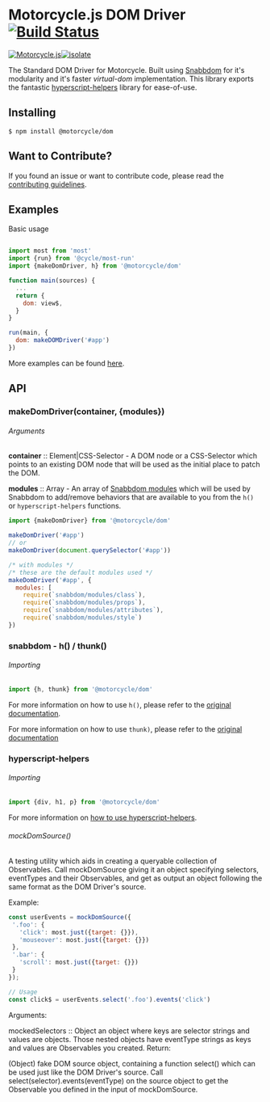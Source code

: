 # Motorcycle.js DOM Driver [![Build Status](https://travis-ci.org/motorcyclejs/dom.svg?branch=develop)](https://travis-ci.org/motorcyclejs/dom)
[![Motorcycle.js](https://img.shields.io/badge/Motorcycle.js-compatible-brightgreen.svg)](https://github.com/motorcyclejs)[![isolate](https://img.shields.io/badge/isolate-compatible-brightgreen.svg)](https://github.com/cyclejs/isolate)

The Standard DOM Driver for Motorcycle. Built using [Snabbdom](https://github.com/paldepind/snabbdom) for it's modularity and it's faster *virtual-dom* implementation. This library exports the fantastic [hyperscript-helpers](https://github.com/ohanhi/hyperscript-helpers) library for ease-of-use.

## Installing
```
$ npm install @motorcycle/dom
```

## Want to Contribute?

If you found an issue or want to contribute code, please read
the [contributing guidelines](https://github.com/motorcyclejs/motorcycle/blob/master/CONTRIBUTING.md).

## Examples
Basic usage

```js

import most from 'most'
import {run} from '@cycle/most-run'
import {makeDomDriver, h} from '@motorcycle/dom'

function main(sources) {
  ...
  return {
    dom: view$,
  }
}

run(main, {
  dom: makeDOMDriver('#app')
})
```

More examples can be found [here](https://github.com/motorcyclejs/examples).

## API

### makeDomDriver(container, {modules})

###### Arguments

**container** :: Element|CSS-Selector - A DOM node or a CSS-Selector which points to an existing DOM node that will be used as the initial place to patch the DOM.

**modules** :: Array - An array of [Snabbdom modules](https://github.com/paldepind/snabbdom#creating-modules) which will be used by Snabbdom to add/remove behaviors that are available to you from the `h()` or `hyperscript-helpers` functions.


```js
import {makeDomDriver} from '@motorcycle/dom'

makeDomDriver('#app')
// or
makeDomDriver(document.querySelector('#app'))

/* with modules */
/* these are the default modules used */
makeDomDriver('#app', {
  modules: [
    require(`snabbdom/modules/class`),
    require(`snabbdom/modules/props`),
    require(`snabbdom/modules/attributes`),
    require(`snabbdom/modules/style`)
})
```

### snabbdom - h() / thunk()

###### Importing
```js
import {h, thunk} from '@motorcycle/dom'
```

For more information on how to use `h()`, please refer to the [original documentation](https://github.com/paldepind/snabbdom#snabbdomh).

For more information on how to use `thunk)`, please refer to the [original documentation](https://github.com/paldepind/snabbdom#thunks)

### hyperscript-helpers

###### Importing
```js
import {div, h1, p} from '@motorcycle/dom'
```

For more information on [how to use hyperscript-helpers](https://github.com/ohanhi/hyperscript-helpers#how-to-use).

###### mockDomSource()
A testing utility which aids in creating a queryable collection of Observables. Call mockDomSource giving it an object specifying selectors, eventTypes and their Observables, and get as output an object following the same format as the DOM Driver's source.

Example:
```js
const userEvents = mockDomSource({
 '.foo': {
   'click': most.just({target: {}}),
   'mouseover': most.just({target: {}})
 },
 '.bar': {
   'scroll': most.just({target: {}})
 }
});

// Usage
const click$ = userEvents.select('.foo').events('click')
```
Arguments:

mockedSelectors :: Object an object where keys are selector strings and values are objects. Those nested objects have eventType strings as keys and values are Observables you created.
Return:

(Object) fake DOM source object, containing a function select() which can be used just like the DOM Driver's source. Call select(selector).events(eventType) on the source object to get the Observable you defined in the input of mockDomSource.
